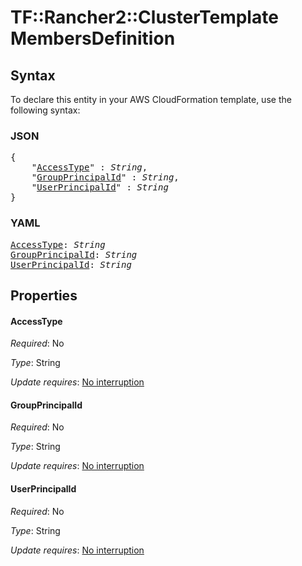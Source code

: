 # TF::Rancher2::ClusterTemplate MembersDefinition

## Syntax

To declare this entity in your AWS CloudFormation template, use the following syntax:

### JSON

<pre>
{
    "<a href="#accesstype" title="AccessType">AccessType</a>" : <i>String</i>,
    "<a href="#groupprincipalid" title="GroupPrincipalId">GroupPrincipalId</a>" : <i>String</i>,
    "<a href="#userprincipalid" title="UserPrincipalId">UserPrincipalId</a>" : <i>String</i>
}
</pre>

### YAML

<pre>
<a href="#accesstype" title="AccessType">AccessType</a>: <i>String</i>
<a href="#groupprincipalid" title="GroupPrincipalId">GroupPrincipalId</a>: <i>String</i>
<a href="#userprincipalid" title="UserPrincipalId">UserPrincipalId</a>: <i>String</i>
</pre>

## Properties

#### AccessType

_Required_: No

_Type_: String

_Update requires_: [No interruption](https://docs.aws.amazon.com/AWSCloudFormation/latest/UserGuide/using-cfn-updating-stacks-update-behaviors.html#update-no-interrupt)

#### GroupPrincipalId

_Required_: No

_Type_: String

_Update requires_: [No interruption](https://docs.aws.amazon.com/AWSCloudFormation/latest/UserGuide/using-cfn-updating-stacks-update-behaviors.html#update-no-interrupt)

#### UserPrincipalId

_Required_: No

_Type_: String

_Update requires_: [No interruption](https://docs.aws.amazon.com/AWSCloudFormation/latest/UserGuide/using-cfn-updating-stacks-update-behaviors.html#update-no-interrupt)

